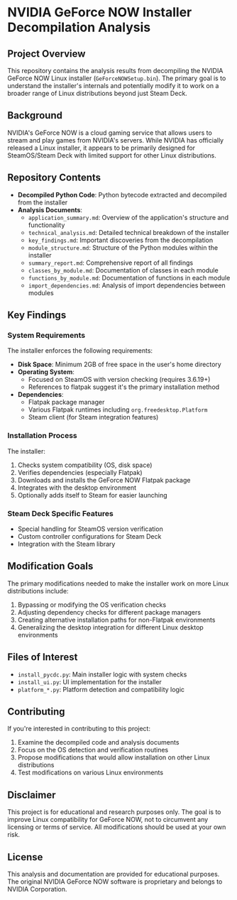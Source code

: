 # NVIDIA GeForce NOW Installer Decompilation Analysis

## Project Overview

This repository contains the analysis results from decompiling the NVIDIA GeForce NOW Linux installer (`GeForceNOWSetup.bin`). The primary goal is to understand the installer's internals and potentially modify it to work on a broader range of Linux distributions beyond just Steam Deck.

## Background

NVIDIA's GeForce NOW is a cloud gaming service that allows users to stream and play games from NVIDIA's servers. While NVIDIA has officially released a Linux installer, it appears to be primarily designed for SteamOS/Steam Deck with limited support for other Linux distributions.

## Repository Contents

- **Decompiled Python Code**: Python bytecode extracted and decompiled from the installer
- **Analysis Documents**:
  - `application_summary.md`: Overview of the application's structure and functionality
  - `technical_analysis.md`: Detailed technical breakdown of the installer
  - `key_findings.md`: Important discoveries from the decompilation
  - `module_structure.md`: Structure of the Python modules within the installer
  - `summary_report.md`: Comprehensive report of all findings
  - `classes_by_module.md`: Documentation of classes in each module
  - `functions_by_module.md`: Documentation of functions in each module
  - `import_dependencies.md`: Analysis of import dependencies between modules

## Key Findings

### System Requirements

The installer enforces the following requirements:

- **Disk Space**: Minimum 2GB of free space in the user's home directory
- **Operating System**: 
  - Focused on SteamOS with version checking (requires 3.6.19+)
  - References to flatpak suggest it's the primary installation method
- **Dependencies**:
  - Flatpak package manager
  - Various Flatpak runtimes including `org.freedesktop.Platform`
  - Steam client (for Steam integration features)

### Installation Process

The installer:
1. Checks system compatibility (OS, disk space)
2. Verifies dependencies (especially Flatpak)
3. Downloads and installs the GeForce NOW Flatpak package
4. Integrates with the desktop environment
5. Optionally adds itself to Steam for easier launching

### Steam Deck Specific Features

- Special handling for SteamOS version verification
- Custom controller configurations for Steam Deck
- Integration with the Steam library

## Modification Goals

The primary modifications needed to make the installer work on more Linux distributions include:

1. Bypassing or modifying the OS verification checks
2. Adjusting dependency checks for different package managers
3. Creating alternative installation paths for non-Flatpak environments
4. Generalizing the desktop integration for different Linux desktop environments

## Files of Interest

- `install_pycdc.py`: Main installer logic with system checks
- `install_ui.py`: UI implementation for the installer
- `platform_*.py`: Platform detection and compatibility logic

## Contributing

If you're interested in contributing to this project:

1. Examine the decompiled code and analysis documents
2. Focus on the OS detection and verification routines
3. Propose modifications that would allow installation on other Linux distributions
4. Test modifications on various Linux environments

## Disclaimer

This project is for educational and research purposes only. The goal is to improve Linux compatibility for GeForce NOW, not to circumvent any licensing or terms of service. All modifications should be used at your own risk.

## License

This analysis and documentation are provided for educational purposes. The original NVIDIA GeForce NOW software is proprietary and belongs to NVIDIA Corporation.
